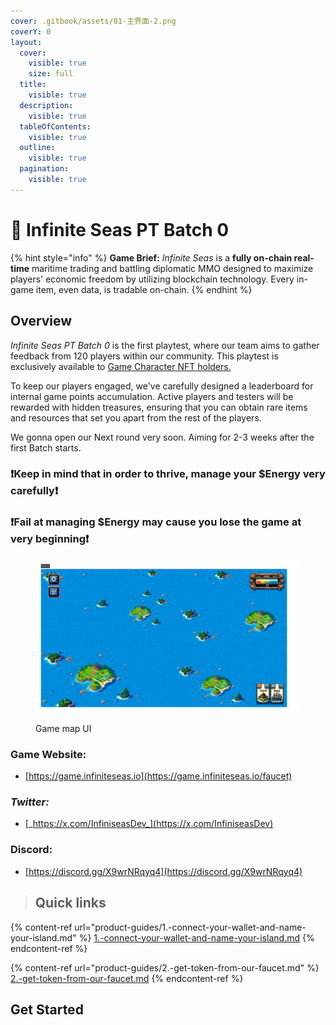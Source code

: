 ```yaml
---
cover: .gitbook/assets/01-主界面-2.png
coverY: 0
layout:
  cover:
    visible: true
    size: full
  title:
    visible: true
  description:
    visible: true
  tableOfContents:
    visible: true
  outline:
    visible: true
  pagination:
    visible: true
---
```


# 🌊 Infinite Seas PT Batch 0

{% hint style="info" %}
**Game Brief:** _Infinite Seas_ is a **fully on-chain real-time** maritime trading and battling diplomatic MMO designed to maximize players' economic freedom by utilizing blockchain technology. Every in-game item, even data, is tradable on-chain.
{% endhint %}

## Overview

_Infinite Seas PT Batch 0_ is the first playtest, where our team aims to gather feedback from 120 players within our community. This playtest is exclusively available to [Game Character NFT holders.](fundamentals/game-characters.md)&#x20;

To keep our players engaged, we've carefully designed a leaderboard for internal game points accumulation. Active players and testers will be rewarded with hidden treasures, ensuring that you can obtain rare items and resources that set you apart from the rest of the players.

We gonna open our Next round very soon. Aiming for 2-3 weeks after the first Batch starts.&#x20;

### :exclamation:Keep in mind that in order to thrive, manage your $Energy very carefully:exclamation:&#x20;

### :exclamation:Fail at managing $Energy may cause you lose the game at very beginning:exclamation:

<figure><img src=".gitbook/assets/02-大地图航海界面.png" alt=""><figcaption><p>Game map UI</p></figcaption></figure>

### Game Website:&#x20;

* [https://game.infiniteseas.io](https://game.infiniteseas.io/faucet)

### _Twitter:_

* [_https://x.com/InfiniseasDev_](https://x.com/InfiniseasDev)

### Discord:&#x20;

* [https://discord.gg/X9wrNRqyq4](https://discord.gg/X9wrNRqyq4)



> ## Quick links

{% content-ref url="product-guides/1.-connect-your-wallet-and-name-your-island.md" %}
[1.-connect-your-wallet-and-name-your-island.md](product-guides/1.-connect-your-wallet-and-name-your-island.md)
{% endcontent-ref %}

{% content-ref url="product-guides/2.-get-token-from-our-faucet.md" %}
[2.-get-token-from-our-faucet.md](product-guides/2.-get-token-from-our-faucet.md)
{% endcontent-ref %}

## Get Started
